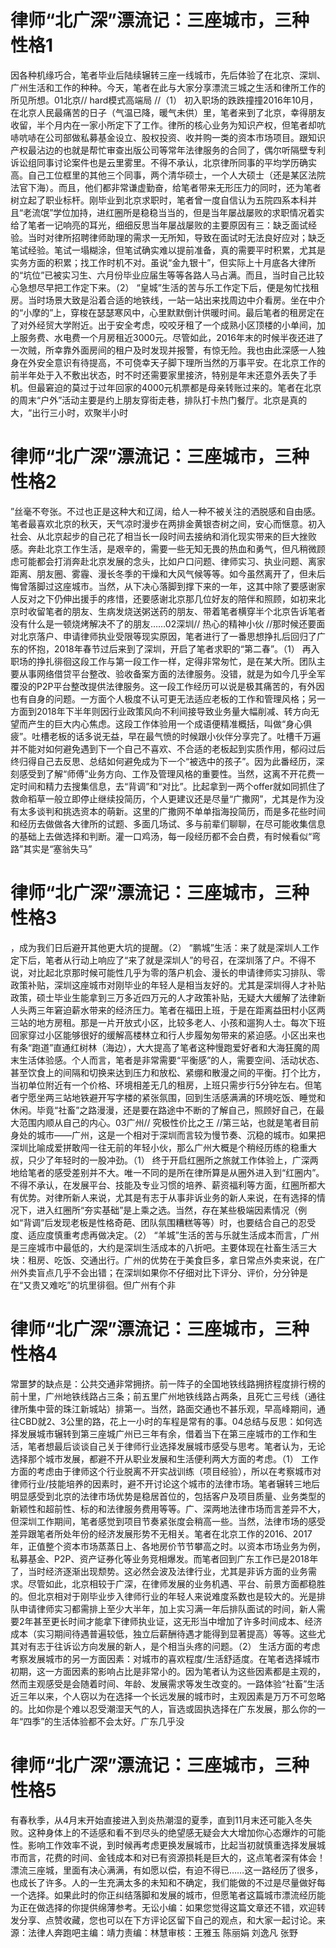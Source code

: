 # 律师“北广深”漂流记：三座城市，三种性格1

因各种机缘巧合，笔者毕业后陆续辗转三座一线城市，先后体验了在北京、深圳、广州生活和工作的种种。今天，笔者在此与大家分享漂流三城之生活和律所工作的所见所想。01北京// hard模式高端局 //（1） 初入职场的跌跌撞撞2016年10月，在北京人民最痛苦的日子（气温已降，暖气未供）里，笔者来到了北京，幸得朋友收留，半个月内在一家小所定下了工作。律所的核心业务为知识产权，但笔者却吭哧吭哧在公司部做私募基金设立、股权投资、收并购一类的资本市场项目。跟知识产权最沾边的也就是帮忙审查出版公司等常年法律服务的合同了，偶尔听隔壁专利诉讼组同事讨论案件也是云里雾里。不得不承认，北京律所同事的平均学历确实高。自己工位框里的其他三个同事，两个清华硕士，一个人大硕士（还是某区法院法官下海）。而且，他们都非常谦虚勤奋，给笔者带来无形压力的同时，还为笔者树立起了职业标杆。刚毕业到北京求职时，笔者曾一度自信认为五院四系本科并且“老流氓”学位加持，进红圈所是稳稳当当的，但是当年屡战屡败的求职情况着实给了笔者一记响亮的耳光，细细反思当年屡战屡败的主要原因有三：缺乏面试经验。当时对律所招聘律师助理的需求一无所知，导致在面试时无法良好应对；缺乏笔试经验。笔试一塌糊涂，但笔试确实难以提前准备，真的需要平时积累，尤其是实务方面的积累；找工作时机不对。虽说“金九银十”，但实际上十月底各大律所的“坑位”已被实习生、六月份毕业应届生等等各路人马占满。而且，当时自己比较心急想尽早把工作定下来。（2） “皇城”生活的苦与乐工作定下后，便是匆忙找租房。当时场景大致是沿着合适的地铁线，一站一站出来找周边中介看房。坐在中介的“小摩的”上，穿梭在瑟瑟寒风中，心里默默倒计供暖时间。最后笔者的租房定在了对外经贸大学附近。出于安全考虑，咬咬牙租了一个成熟小区顶楼的小单间，加上服务费、水电费一个月房租近3000元。尽管如此，2016年末的时候半夜还进了一次贼，所幸靠外面房间的租户及时发现并报警，有惊无险。我也由此深感一人独身在外安全意识有待提高，不可侥幸天子脚下理所当然的万事平安。在北京工作的前半年处于入不敷出状态，时不时还需要家里接济，特别是年末还意外丢失了手机。但最窘迫的莫过于过年回家的4000元机票都是母亲转账过来的。笔者在北京的周末“户外”活动主要是约上朋友穿街走巷，排队打卡热门餐厅。北京是真的大，“出行三小时，欢聚半小时

# 律师“北广深”漂流记：三座城市，三种性格2

”丝毫不夸张。不过也正是这种大和辽阔，给人一种不被关注的洒脱感和自由感。笔者最喜欢北京的秋天，天气凉时漫步在两排金黄银杏树之间，安心而惬意。初入社会、从北京起步的自己花了相当长一段时间去接纳和消化现实带来的巨大挫败感。奔赴北京工作生活，是艰辛的，需要一些无知无畏的热血和勇气，但凡稍微顾虑可能都会打消奔赴北京发展的念头，比如户口问题、律师实习、执业问题、离家距离、朋友圈、雾霾、漫长冬季的干燥和大风气候等等。如今虽然离开了，但未后悔曾落脚过这座城市。当然，从下决心落脚到撑下来的一年，这其中除了要感谢家人反对之下仍伸出援手的疼惜，还要感谢北京那几位好友的陪伴和照顾，如初来北京时收留笔者的朋友、生病发烧送粥送药的朋友、带着笔者横穿半个北京告诉笔者没有什么是一顿烧烤解决不了的朋友……02深圳// 热心的精神小伙 //那时候还要面对北京落户、申请律师执业受限等现实原因，笔者进行了一番思想挣扎后回归了广东的怀抱，2018年春节过后来到了深圳，开启了笔者求职的“第二春”。（1） 再入职场的挣扎徘徊这段工作与第一段工作一样，定得非常匆忙，是在某大所。团队主要从事网络借贷平台整改、验收备案方面的法律服务。没错，就是为如今几乎全军覆没的P2P平台整改提供法律服务。这一段工作经历可以说是极其痛苦的，有外因也有自身的问题。一方面个人极度不认可更无法适应老板的工作和管理风格；另一方面到2018年下半年则因行业政策风向不利间接导致业务量大幅削减、转方向无望而产生的巨大内心焦虑。这段工作体验用一个成语便精准概括，叫做“身心俱疲”。吐槽老板的话多说无益，早在最气愤的时候跟小伙伴分享完了。吐槽千万遍并不能对如何避免遇到下一个自己不喜欢、不合适的老板起到实质作用，郁闷过后终归得自己去反思、总结如何避免成为下一个“被选中的孩子”。因为此番经历，深刻感受到了解“师傅”业务方向、工作及管理风格的重要性。当然，这离不开花费一定时间和精力去搜集信息，去“背调”和“对比”。比起拿到一两个offer就如同抓住了救命稻草一般立即停止继续投简历，个人更建议还是尽量“广撒网”，尤其是作为没有太多谈判和挑选资本的萌新。这里的广撒网不单单指海投简历，而是多花些时间和经历去做做各大律所的试题、多面几场试、多与前辈们聊聊，在尽可能收集信息的基础上去做选择和判断。灌一口鸡汤，每一段经历都不会白费，有时候看似“弯路”其实是“塞翁失马”

# 律师“北广深”漂流记：三座城市，三种性格3

，成为我们日后避开其他更大坑的提醒。（2） “鹏城”生活：来了就是深圳人工作定下后，笔者从行动上响应了“来了就是深圳人”的号召，在深圳落了户。不得不说，对比起北京那时候可能性几乎为零的落户机会、漫长的申请律师实习排队、零政策补贴，深圳这座城市对刚毕业的年轻人是相当友好的。尤其是深圳得人才补贴政策，硕士毕业生能拿到三万多近四万元的人才政策补贴，无疑大大缓解了法律新人头两三年窘迫薪水带来的经济压力。笔者在福田上班，于是在距离益田村小区两三站的地方房租。那是一片开放式小区，比较多老人、小孩和遛狗人士。每次下班回家穿过小区能够很好的缓解高楼林立和行人步履匆匆带来的紧迫感。小区出来也有条“跑道”直通红树林（海边），大大提高了笔者这种慢跑爱好者和大海狂魔的周末生活体验感。个人而言，笔者是非常需要“平衡感”的人，需要空间、活动状态、甚至饮食上的间隔和切换来达到压力和放松、紧绷和散漫之间的平衡。打个比方，当初单位附近有一个价格、环境相差无几的租房，上班只需步行5分钟左右。但笔者宁愿坐两三站地铁避开写字楼的紧张氛围，回到生活感满满的环境吃饭、睡觉和休闲。毕竟“社畜”之路漫漫，还是要在路途中不断的了解自己，照顾好自己，在最大范围内顺从自己的内心。03广州// 究极性价比之王 //第三站，也就是笔者目前身处的城市——广州，这是一个相对于深圳而言较为慢节奏、沉稳的城市。如果把深圳比喻成爱拼敢闯一往无前的年轻小伙，那么广州大概是个稍经历练的稳重大叔，只少了年轻时的一股冲劲。（1） 终于开启红圈所之旅就工作体验上，广深两地给笔者的感受差别并不大。唯一不同的是所在律所算是从圈外进入到“红圈内”。不得不承认，在发展平台、技能及专业习惯的培养、薪资福利等方面，红圈所都大有优势。对律所新人来说，尤其是有志于从事非诉业务的新人来说，在有选择的情况下，进入红圈所“夯实基础”是上乘之选。当然，存在某些极端因素情况（例如“背调”后发现老板是性格奇葩、团队氛围糟糕等等）时，也要结合自己的忍受度、适应度慎重考虑再做决定。（2） “羊城”生活的苦与乐就生活成本而言，广州是三座城市中最低的，大约是深圳生活成本的八折吧。主要体现在社畜生活三大块：租房、吃饭、交通出行。广州的优势在于美食巨多，拿日常点外卖来说，在广州外卖盲点几乎不会出错；在深圳如果你不仔细对比下评分、评价，分分钟是在“又贵又难吃”的坑里徘徊。但广州有个非

# 律师“北广深”漂流记：三座城市，三种性格4

常噩梦的缺点是：公共交通非常拥挤。前一阵子的全国地铁线路拥挤程度排行榜的前十里，广州地铁线路占三条；前五里广州地铁线路占两条，且死亡三号线（通往律所集中营的珠江新城站）排第一。当然，路面交通也不甚乐观，早高峰期间，通往CBD就2、3公里的路，花上一小时的车程是常有的事。04总结与反思：如何选择发展城市辗转到第三座城广州已三年有余，借着当下在第三座城市的工作和生活，笔者想最后谈谈自己关于律师行业选择发展城市感受与思考。笔者认为，无论选择那个城市发展，都避不开从职业发展和生活便利两大方面的考虑。（1） 工作方面的考虑由于律师这个行业脱离不开实战训练（项目经验），所以在考察城市对律师行业/技能培养的因素时，避不开讨论这个城市的法律市场。笔者辗转三地后明显感受到北京的法律市场优势是稳居首位的，包括客户及项目质量、业务类型的新颖性和超前性、标的和法律服务费用等等。广、深两地法律市场而言差异不大，但深圳工作期间，笔者感觉到项目节奏紧张度会稍高一些。当然，法律市场的感受差异跟笔者所处年份的经济发展形势不无相关。笔者在北京工作的2016、2017年，正值整个资本市场蒸蒸日上、各地房价节节攀高之时。以资本市场业务为例，私募基金、P2P、资产证券化等业务竞相爆发。而笔者回到广东工作已是2018年了，当时经济逐渐出现颓势。这必然会波及法律行业，尤其是非诉方面的业务需求。尽管如此，北京相较于广深，在律师发展的业务机遇、平台、前景方面都稳胜的。但北京相对于刚毕业步入律师行业的年轻人来说难度系数也是较大的。光是排队申请律师实习都需排上至少大半年，加上实习满一年后排队面试的时间，新人需要2年甚至更长时间才能拿下律师执业证，这无形当中增加了许多时间成本、经济成本（实习期间待遇普遍较低，独立后薪酬待遇才能得到显著提高）等等。这些尤其对有志于往诉讼方向发展的新人，是个相当头疼的问题。（2） 生活方面的考虑考察发展城市的另一方面因素：对城市的喜欢程度/生活舒适度。在笔者选择城市初期，这一方面因素的影响占比是非常小的。因为笔者认为这些因素都是主观的，然而主观感受是会随着时间、年龄、发展需求等发生改变的。一路体验“社畜”生活近三年以来，个人窃以为在选择一个长远发展的城市时，主观因素是万万不可忽略的。比如你是个难以忍受潮湿天气的人，盲选或固执选择在广东发展，那么你的一年“四季”的生活体验都不会太好。广东几乎没

# 律师“北广深”漂流记：三座城市，三种性格5

有春秋季，从4月末开始直接进入到炎热潮湿的夏季，直到11月末还可能入冬失败。这种身体上的不适感和看不到尽头的绝望感无疑会大大增加你心态爆炸的可能性。影响工作效率不说，到时候再考虑更换发展城市，比起当初就慎重选择发展城市而言，花费的时间、金钱成本和对已有资源损耗是巨大的，这点笔者深有体会！漂流三座城，里面有决心满满，有如愿以偿，有迫不得已……这一路经历了很多，也成长了许多。人的一生充满太多的未知和不确定，我们能做的不过是尽量做好每一个选择。如果此时的你正纠结落脚和发展的城市，但愿笔者这篇城市漂流经历能为正在做选择的你提供绵薄参考。无讼小编：如果您觉得这篇文章还不错，欢迎转发分享、点赞收藏，您也可以在下方评论区留下自己的观点，和大家一起讨论。来源：法律人奔跑吧主编：靖力责编：林慧审核：王雅玉 陈丽娟 刘逸凡 张野

